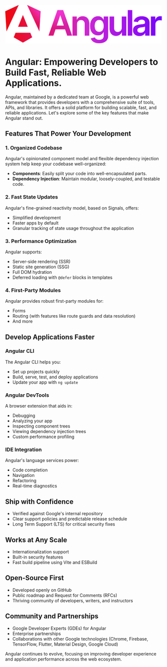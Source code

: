 ![angular](https://raw.githubusercontent.com/phamgiagia/blogx/main/images/angular.svg)
# Angular: Empowering Developers to Build Fast, Reliable Web Applications.

Angular, maintained by a dedicated team at Google, is a powerful web framework that provides developers with a comprehensive suite of tools, APIs, and libraries. It offers a solid platform for building scalable, fast, and reliable applications. Let's explore some of the key features that make Angular stand out.

## Features That Power Your Development

### 1. Organized Codebase

Angular's opinionated component model and flexible dependency injection system help keep your codebase well-organized:

- **Components**: Easily split your code into well-encapsulated parts.
- **Dependency Injection**: Maintain modular, loosely-coupled, and testable code.

### 2. Fast State Updates

Angular's fine-grained reactivity model, based on Signals, offers:

- Simplified development
- Faster apps by default
- Granular tracking of state usage throughout the application

### 3. Performance Optimization

Angular supports:

- Server-side rendering (SSR)
- Static site generation (SSG)
- Full DOM hydration
- Deferred loading with `@defer` blocks in templates

### 4. First-Party Modules

Angular provides robust first-party modules for:

- Forms
- Routing (with features like route guards and data resolution)
- And more

## Develop Applications Faster

### Angular CLI

The Angular CLI helps you:

- Set up projects quickly
- Build, serve, test, and deploy applications
- Update your app with `ng update`

### Angular DevTools

A browser extension that aids in:

- Debugging
- Analyzing your app
- Inspecting component trees
- Viewing dependency injection trees
- Custom performance profiling

### IDE Integration

Angular's language services power:

- Code completion
- Navigation
- Refactoring
- Real-time diagnostics

## Ship with Confidence

- Verified against Google's internal repository
- Clear support policies and predictable release schedule
- Long Term Support (LTS) for critical security fixes

## Works at Any Scale

- Internationalization support
- Built-in security features
- Fast build pipeline using Vite and ESBuild

## Open-Source First

- Developed openly on GitHub
- Public roadmap and Request for Comments (RFCs)
- Thriving community of developers, writers, and instructors

## Community and Partnerships

- Google Developer Experts (GDEs) for Angular
- Enterprise partnerships
- Collaborations with other Google technologies (Chrome, Firebase, TensorFlow, Flutter, Material Design, Google Cloud)

Angular continues to evolve, focusing on improving developer experience and application performance across the web ecosystem.
